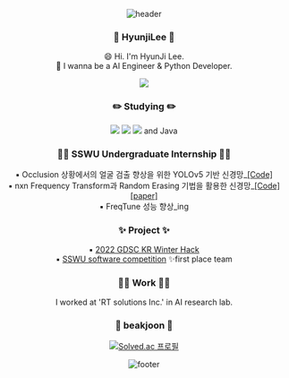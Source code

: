 <div align="center">

![header](https://capsule-render.vercel.app/api?type=waving&color=7F7FD5&text=%20Hyunji%20%20&height=200&fontSize=90&fontColor=ffffff)

### 👋 HyunjiLee 👋

😄 Hi. I'm HyunJi Lee.<br/>
🌱 I wanna be a AI Engineer & Python Developer.

<a href="https://blog.naver.com/bm4bw00"><img src="https://img.shields.io/badge/Blog-2DB400?style=for-the-badge&logo=Blog&logoColor=white"/></a>


### ✏️ Studying ✏️
<img src="https://img.shields.io/badge/python-3776AB?style=for-the-badge&logo=python&logoColor=ffffff"/> <img src="https://img.shields.io/badge/C++-00599C?style=for-the-badge&logo=C++&logoColor=ffffff"/> <img src="https://img.shields.io/badge/Kotlin-7F52FF?style=for-the-badge&logo=Kotlin&logoColor=ffffff"/> and Java

### 🧑‍🎓 SSWU Undergraduate Internship 🧑‍🎓
▪️ Occlusion 상황에서의 얼굴 검출 향상을 위한 YOLOv5 기반 신경망_[[Code]](https://github.com/hyunjiLee123/yolov5-face-occlusion-project)<br/>
▪️ nxn Frequency Transform과 Random Erasing 기법을 활용한 신경망_[[Code]](https://github.com/hyunjiLee123/Random-Erasing-FrequencyTransform)[[paper]](https://www.kci.go.kr/kciportal/ci/sereArticleSearch/ciSereArtiView.kci?sereArticleSearchBean.artiId=ART003125682)<br/>
▪️ FreqTune 성능 향상_ing

### ✨ Project ✨
▪️ [2022 GDSC KR Winter Hack](https://github.com/nohorang-horangteam)<br/>
▪️ [SSWU software competition](https://github.com/SujungVillage) ✨first place team

### 👩‍💻 Work 👩‍💻
I worked at 'RT solutions Inc.' in AI research lab.

### 📘 beakjoon 📘
[![Solved.ac
프로필](http://mazassumnida.wtf/api/mini/generate_badge?boj=bm4bw00)](https://solved.ac/bm4bw00)

![footer](https://capsule-render.vercel.app/api?section=footer&type=waving&color=7F7FD5)


<!--
**hyunjiLee123/hyunjiLee123** is a ✨ _special_ ✨ repository because its `README.md` (this file) appears on your GitHub profile.

Here are some ideas to get you started:

- 🔭 I’m currently working on ...
- 🌱 I’m currently learning ...
- 👯 I’m looking to collaborate on ...
- 🤔 I’m looking for help with ...
- 💬 Ask me about ...
- 📫 How to reach me: ...
- 😄 Pronouns: ...
- ⚡ Fun fact: ...
-->
